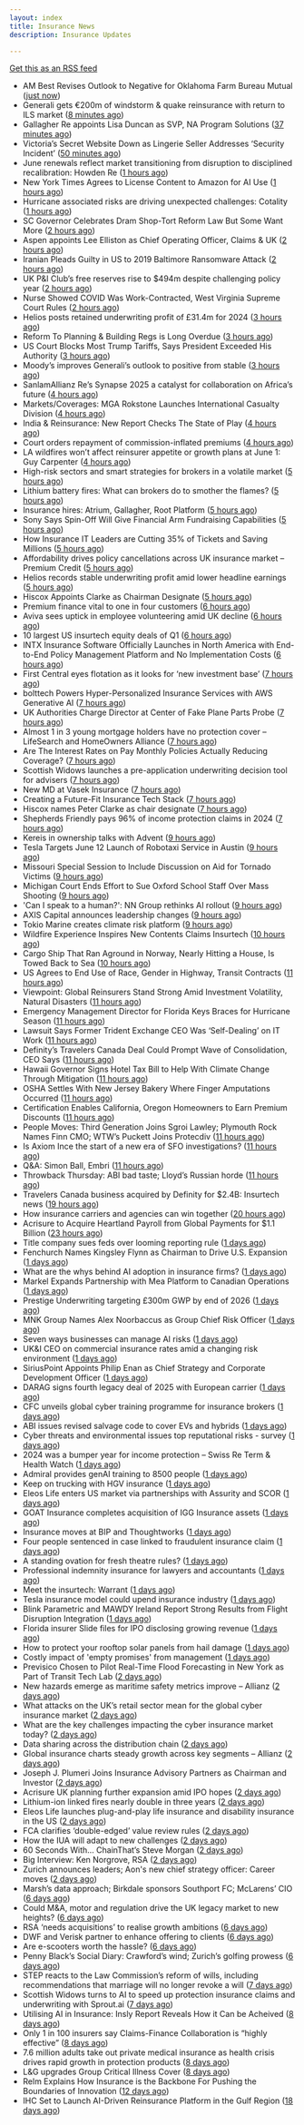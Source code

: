 ```yaml
---
layout: index
title: Insurance News
description: Insurance Updates

---
```


[Get this as an RSS feed](/insurance.rss)

<!-- news_marker starts -->
- AM Best Revises Outlook to Negative for Oklahoma Farm Bureau Mutual ([just now](https://www.insurancejournal.com/news/southcentral/2025/05/29/825532.htm))
- Generali gets €200m of windstorm & quake reinsurance with return to ILS market ([8 minutes ago](https://www.reinsurancene.ws/generali-gets-e200m-of-windstorm-quake-reinsurance-with-return-to-ils-market/))
- Gallagher Re appoints Lisa Duncan as SVP, NA Program Solutions ([37 minutes ago](https://www.reinsurancene.ws/gallagher-re-appoints-lisa-duncan-as-svp-na-program-solutions/))
- Victoria’s Secret Website Down as Lingerie Seller Addresses ‘Security Incident’ ([50 minutes ago](https://www.insurancejournal.com/news/national/2025/05/29/825525.htm))
- June renewals reflect market transitioning from disruption to disciplined recalibration: Howden Re ([1 hours ago](https://www.reinsurancene.ws/june-renewals-reflect-market-transitioning-from-disruption-to-disciplined-recalibration-howden-re/))
- New York Times Agrees to License Content to Amazon for AI Use ([1 hours ago](https://www.insurancejournal.com/news/national/2025/05/29/825517.htm))
- Hurricane associated risks are driving unexpected challenges: Cotality ([1 hours ago](https://www.reinsurancene.ws/hurricane-associated-risks-are-driving-unexpected-challenges-cotality/))
- SC Governor Celebrates Dram Shop-Tort Reform Law But Some Want More ([2 hours ago](https://www.insurancejournal.com/news/southeast/2025/05/29/825511.htm))
- Aspen appoints Lee Elliston as Chief Operating Officer, Claims & UK ([2 hours ago](https://www.reinsurancene.ws/aspen-appoints-lee-elliston-as-chief-operating-officer-claims-uk/))
- Iranian Pleads Guilty in US to 2019 Baltimore Ransomware Attack ([2 hours ago](https://www.insurancejournal.com/news/east/2025/05/29/825509.htm))
- UK P&I Club’s free reserves rise to $494m despite challenging policy year ([2 hours ago](https://www.reinsurancene.ws/uk-pi-clubs-free-reserves-rise-to-494m-despite-challenging-policy-year/))
- Nurse Showed COVID Was Work-Contracted, West Virginia Supreme Court Rules ([2 hours ago](https://www.insurancejournal.com/news/southeast/2025/05/29/825478.htm))
- Helios posts retained underwriting profit of £31.4m for 2024 ([3 hours ago](https://www.reinsurancene.ws/helios-posts-retained-underwriting-profit-of-31-4m-for-2024/))
- Reform To Planning & Building Regs is Long Overdue ([3 hours ago](https://insurance-edge.net/2025/05/29/reform-to-planning-building-regs-is-long-overdue/))
- US Court Blocks Most Trump Tariffs, Says President Exceeded His Authority ([3 hours ago](https://www.insurancejournal.com/news/national/2025/05/29/825488.htm))
- Moody’s improves Generali’s outlook to positive from stable ([3 hours ago](https://www.reinsurancene.ws/moodys-improves-generalis-outlook-to-positive-from-stable/))
- SanlamAllianz Re’s Synapse 2025 a catalyst for collaboration on Africa’s future ([4 hours ago](https://www.reinsurancene.ws/sanlamallianz-res-synapse-2025-a-catalyst-for-collaboration-on-africas-future/))
- Markets/Coverages: MGA Rokstone Launches International Casualty Division ([4 hours ago](https://www.insurancejournal.com/news/international/2025/05/29/825474.htm))
- India & Reinsurance: New Report Checks The State of Play ([4 hours ago](https://insurance-edge.net/2025/05/29/india-reinsurance-new-report-checks-the-state-of-play/))
- Court orders repayment of commission-inflated premiums ([4 hours ago](https://www.postonline.co.uk/commercial/7957833/court-orders-repayment-of-commission-inflated-premiums))
- LA wildfires won’t affect reinsurer appetite or growth plans at June 1: Guy Carpenter ([4 hours ago](https://www.reinsurancene.ws/la-wildfires-wont-affect-reinsurer-appetite-or-growth-plans-at-june-1-guy-carpenter/))
- High-risk sectors and smart strategies for brokers in a volatile market ([5 hours ago](https://www.insurancebusinessmag.com/uk/news/breaking-news/highrisk-sectors-and-smart-strategies-for-brokers-in-a-volatile-market-537319.aspx))
- Lithium battery fires: What can brokers do to smother the flames? ([5 hours ago](https://www.insurancebusinessmag.com/uk/news/auto-motor/lithium-battery-fires-what-can-brokers-do-to-smother-the-flames-537318.aspx))
- Insurance hires: Atrium, Gallagher, Root Platform ([5 hours ago](https://www.insurancebusinessmag.com/uk/news/breaking-news/insurance-hires-atrium-gallagher-root-platform-537317.aspx))
- Sony Says Spin-Off Will Give Financial Arm Fundraising Capabilities ([5 hours ago](https://www.insurancejournal.com/news/international/2025/05/29/825466.htm))
- How Insurance IT Leaders are Cutting 35% of Tickets and Saving Millions ([5 hours ago](https://insurance-edge.net/2025/05/29/how-insurance-it-leaders-are-cutting-35-of-tickets-and-saving-millions/))
- Affordability drives policy cancellations across UK insurance market – Premium Credit ([5 hours ago](https://www.insurancebusinessmag.com/uk/news/auto-motor/affordability-drives-policy-cancellations-across-uk-insurance-market--premium-credit-537316.aspx))
- Helios records stable underwriting profit amid lower headline earnings ([5 hours ago](https://www.insurancebusinessmag.com/uk/news/breaking-news/helios-records-stable-underwriting-profit-amid-lower-headline-earnings-537315.aspx))
- Hiscox Appoints Clarke as Chairman Designate ([5 hours ago](https://www.insurancejournal.com/news/international/2025/05/29/825463.htm))
- Premium finance vital to one in four customers ([6 hours ago](https://www.postonline.co.uk/personal/7957831/premium-finance-vital-to-one-in-four-customers))
- Aviva sees uptick in employee volunteering amid UK decline ([6 hours ago](https://www.postonline.co.uk/people/7957801/aviva-sees-uptick-in-employee-volunteering-amid-uk-decline))
- 10 largest US insurtech equity deals of Q1 ([6 hours ago](https://www.dig-in.com/list/10-largest-us-insurtech-equity-deals-of-q1))
- INTX Insurance Software Officially Launches in North America with End-to-End Policy Management Platform and No Implementation Costs ([6 hours ago](https://www.insurtechinsights.com/intx-insurance-software-officially-launches-in-north-america-with-end-to-end-policy-management-platform-and-no-implementation-costs/))
- First Central eyes flotation as it looks for ‘new investment base’ ([7 hours ago](https://www.postonline.co.uk/news/7957822/first-central-eyes-flotation-as-it-looks-for-%E2%80%98new-investment-base%E2%80%99))
- bolttech Powers Hyper-Personalized Insurance Services with AWS Generative AI ([7 hours ago](https://www.insurtechinsights.com/bolttech-powers-hyper-personalized-insurance-services-with-aws-generative-ai/))
- UK Authorities Charge Director at Center of Fake Plane Parts Probe ([7 hours ago](https://www.insurancejournal.com/news/international/2025/05/29/825452.htm))
- Almost 1 in 3 young mortgage holders have no protection cover – LifeSearch and HomeOwners Alliance ([7 hours ago](https://ifamagazine.com/almost-1-in-3-young-mortgage-holders-have-no-protection-cover-lifesearch-and-homeowners-alliance/))
- Are The Interest Rates on Pay Monthly Policies Actually Reducing Coverage? ([7 hours ago](https://insurance-edge.net/2025/05/29/are-the-interest-rates-on-pay-monthly-policies-actually-reducing-coverage/))
- Scottish Widows launches a pre-application underwriting decision tool for advisers ([7 hours ago](https://ifamagazine.com/scottish-widows-launches-a-pre-application-underwriting-decision-tool-for-advisers/))
- New MD at Vasek Insurance ([7 hours ago](https://insurance-edge.net/2025/05/29/new-md-at-vasek-insurance/))
- Creating a Future-Fit Insurance Tech Stack ([7 hours ago](https://insurance-edge.net/2025/05/29/creating-a-future-fit-insurance-tech-stack/))
- Hiscox names Peter Clarke as chair designate ([7 hours ago](https://www.postonline.co.uk/news/7957829/hiscox-names-peter-clarke-as-chair-designate))
- Shepherds Friendly pays 96% of income protection claims in 2024 ([7 hours ago](https://ifamagazine.com/shepherds-friendly-pays-96-of-income-protection-claims-in-2024/))
- Kereis in ownership talks with Advent ([9 hours ago](https://www.insurancebusinessmag.com/uk/news/breaking-news/kereis-in-ownership-talks-with-advent-537286.aspx))
- Tesla Targets June 12 Launch of Robotaxi Service in Austin ([9 hours ago](https://www.insurancejournal.com/news/southcentral/2025/05/29/825431.htm))
- Missouri Special Session to Include Discussion on Aid for Tornado Victims ([9 hours ago](https://www.insurancejournal.com/news/midwest/2025/05/29/825440.htm))
- Michigan Court Ends Effort to Sue Oxford School Staff Over Mass Shooting ([9 hours ago](https://www.insurancejournal.com/news/midwest/2025/05/29/825437.htm))
- 'Can I speak to a human?': NN Group rethinks AI rollout ([9 hours ago](https://www.insurancebusinessmag.com/uk/news/technology/can-i-speak-to-a-human-nn-group-rethinks-ai-rollout-537285.aspx))
- AXIS Capital announces leadership changes ([9 hours ago](https://www.insurancebusinessmag.com/uk/news/breaking-news/axis-capital-announces-leadership-changes-537284.aspx))
- Tokio Marine creates climate risk platform ([9 hours ago](https://www.insurancebusinessmag.com/uk/news/environmental/tokio-marine-creates-climate-risk-platform-537283.aspx))
- Wildfire Experience Inspires New Contents Claims Insurtech ([10 hours ago](https://www.insurancejournal.com/news/national/2025/05/29/825420.htm))
- Cargo Ship That Ran Aground in Norway, Nearly Hitting a House, Is Towed Back to Sea ([10 hours ago](https://www.insurancejournal.com/news/international/2025/05/29/825397.htm))
- US Agrees to End Use of Race, Gender in Highway, Transit Contracts ([11 hours ago](https://www.insurancejournal.com/news/national/2025/05/29/825425.htm))
- Viewpoint: Global Reinsurers Stand Strong Amid Investment Volatility, Natural Disasters ([11 hours ago](https://www.insurancejournal.com/news/international/2025/05/29/825382.htm))
- Emergency Management Director for Florida Keys Braces for Hurricane Season ([11 hours ago](https://www.insurancejournal.com/news/southeast/2025/05/29/825164.htm))
- Lawsuit Says Former Trident Exchange CEO Was ‘Self-Dealing’ on IT Work ([11 hours ago](https://www.insurancejournal.com/news/southeast/2025/05/29/825398.htm))
- Definity’s Travelers Canada Deal Could Prompt Wave of Consolidation, CEO Says ([11 hours ago](https://www.insurancejournal.com/news/international/2025/05/29/825404.htm))
- Hawaii Governor Signs Hotel Tax Bill to Help With Climate Change Through Mitigation ([11 hours ago](https://www.insurancejournal.com/news/west/2025/05/29/825371.htm))
- OSHA Settles With New Jersey Bakery Where Finger Amputations Occurred ([11 hours ago](https://www.insurancejournal.com/news/east/2025/05/29/825306.htm))
- Certification Enables California, Oregon Homeowners to Earn Premium Discounts ([11 hours ago](https://www.insurancejournal.com/news/west/2025/05/29/824983.htm))
- People Moves: Third Generation Joins Sgroi Lawley; Plymouth Rock Names Finn CMO; WTW’s Puckett Joins Protecdiv ([11 hours ago](https://www.insurancejournal.com/news/east/2025/05/29/825338.htm))
- Is Axiom Ince the start of a new era of SFO investigations? ([11 hours ago](https://www.postonline.co.uk/broker/7957763/is-axiom-ince-the-start-of-a-new-era-of-sfo-investigations))
- Q&A: Simon Ball, Embri ([11 hours ago](https://www.postonline.co.uk/technology/7957476/qa-simon-ball-embri))
- Throwback Thursday: ABI bad taste; Lloyd’s Russian horde ([11 hours ago](https://www.postonline.co.uk/lloyd%E2%80%99slondon/7956606/throwback-thursday-abi-bad-taste-lloyd%E2%80%99s-russian-horde))
- Travelers Canada business acquired by Definity for $2.4B: Insurtech news ([19 hours ago](https://www.dig-in.com/news/travelers-canada-acquired-by-definity-2-4b-insurtech-news))
- How insurance carriers and agencies can win together ([20 hours ago](https://www.dig-in.com/opinion/how-insurance-carriers-and-agencies-can-win-together))
- Acrisure to Acquire Heartland Payroll from Global Payments for $1.1 Billion ([23 hours ago](https://www.insurtechinsights.com/acrisure-to-acquire-heartland-payroll-from-global-payments-for-1-1-billion/))
- Title company sues feds over looming reporting rule ([1 days ago](https://www.dig-in.com/news/title-company-sues-feds-over-looming-reporting-rule))
- Fenchurch Names Kingsley Flynn as Chairman to Drive U.S. Expansion ([1 days ago](https://www.insurtechinsights.com/fenchurch-names-kingsley-flynn-as-chairman-to-drive-u-s-expansion/))
- What are the whys behind AI adoption in insurance firms? ([1 days ago](https://www.dig-in.com/news/what-are-the-whys-behind-ai-adoption-in-insurance-firms))
- Markel Expands Partnership with Mea Platform to Canadian Operations ([1 days ago](https://www.insurtechinsights.com/markel-expands-partnership-with-mea-platform-to-canadian-operations/))
- Prestige Underwriting targeting £300m GWP by end of 2026 ([1 days ago](https://www.postonline.co.uk/news/7957825/prestige-underwriting-targeting-%C2%A3300m-gwp-by-end-of-2026))
- MNK Group Names Alex Noorbaccus as Group Chief Risk Officer ([1 days ago](https://www.insurtechinsights.com/mnk-group-names-alex-noorbaccus-as-group-chief-risk-officer/))
- Seven ways businesses can manage AI risks ([1 days ago](https://www.insurancebusinessmag.com/uk/news/cyber/seven-ways-businesses-can-manage-ai-risks-537188.aspx))
- UK&I CEO on commercial insurance rates amid a changing risk environment ([1 days ago](https://www.insurancebusinessmag.com/uk/news/breaking-news/ukandi-ceo-on-commercial-insurance-rates-amid-a-changing-risk-environment-537187.aspx))
- SiriusPoint Appoints Philip Enan as Chief Strategy and Corporate Development Officer ([1 days ago](https://www.insurtechinsights.com/siriuspoint-appoints-philip-enan-as-chief-strategy-and-corporate-development-officer/))
- DARAG signs fourth legacy deal of 2025 with European carrier ([1 days ago](https://www.insurancebusinessmag.com/uk/news/breaking-news/darag-signs-fourth-legacy-deal-of-2025-with-european-carrier-537184.aspx))
- CFC unveils global cyber training programme for insurance brokers ([1 days ago](https://www.insurancebusinessmag.com/uk/news/cyber/cfc-unveils-global-cyber-training-programme-for-insurance-brokers-537183.aspx))
- ABI issues revised salvage code to cover EVs and hybrids ([1 days ago](https://www.insurancebusinessmag.com/uk/news/auto-motor/abi-issues-revised-salvage-code-to-cover-evs-and-hybrids-537182.aspx))
- Cyber threats and environmental issues top reputational risks - survey ([1 days ago](https://www.insurancebusinessmag.com/uk/news/cyber/cyber-threats-and-environmental-issues-top-reputational-risks--survey-537171.aspx))
- 2024 was a bumper year for income protection – Swiss Re Term & Health Watch ([1 days ago](https://ifamagazine.com/2024-was-a-bumper-year-for-income-protection-swiss-re-term-health-watch/))
- Admiral provides genAI training to 8500 people ([1 days ago](https://www.postonline.co.uk/technology/7957819/admiral-provides-genai-training-to-8500-people))
- Keep on trucking with HGV insurance ([1 days ago](https://www.postonline.co.uk/commercial/7957551/keep-on-trucking-with-hgv-insurance))
- Eleos Life enters US market via partnerships with Assurity and SCOR ([1 days ago](https://www.insurancebusinessmag.com/uk/news/life-insurance/eleos-life-enters-us-market-via-partnerships-with-assurity-and-scor-537149.aspx))
- GOAT Insurance completes acquisition of IGG Insurance assets ([1 days ago](https://www.insurancebusinessmag.com/uk/news/breaking-news/goat-insurance-completes-acquisition-of-igg-insurance-assets-537148.aspx))
- Insurance moves at BIP and Thoughtworks ([1 days ago](https://www.insurancebusinessmag.com/uk/news/breaking-news/insurance-moves-at-bip-and-thoughtworks-537146.aspx))
- Four people sentenced in case linked to fraudulent insurance claim ([1 days ago](https://www.insurancebusinessmag.com/uk/news/breaking-news/four-people-sentenced-in-case-linked-to-fraudulent-insurance-claim-537145.aspx))
- A standing ovation for fresh theatre rules? ([1 days ago](https://www.postonline.co.uk/commercial/7957410/a-standing-ovation-for-fresh-theatre-rules))
- Professional indemnity insurance for lawyers and accountants ([1 days ago](https://www.postonline.co.uk/commercial/7957725/professional-indemnity-insurance-for-lawyers-and-accountants))
- Meet the insurtech: Warrant ([1 days ago](https://www.dig-in.com/news/meet-the-insurtech-warrant))
- Tesla insurance model could upend insurance industry ([1 days ago](https://www.dig-in.com/opinion/tesla-insurance-model-could-upend-insurance-industry))
- Blink Parametric and MAWDY Ireland Report Strong Results from Flight Disruption Integration ([1 days ago](https://www.insurtechinsights.com/blink-parametric-and-mawdy-ireland-report-strong-results-from-flight-disruption-integration/))
- Florida insurer Slide files for IPO disclosing growing revenue ([1 days ago](https://www.dig-in.com/articles/florida-insurer-slide-files-for-ipo-disclosing-growing-revenue))
- How to protect your rooftop solar panels from hail damage ([1 days ago](https://www.dig-in.com/articles/how-to-protect-your-rooftop-solar-panels-from-hail-damage))
- Costly impact of 'empty promises' from management ([1 days ago](https://www.insurancebusinessmag.com/uk/business-strategy/costly-impact-of-empty-promises-from-management-537075.aspx))
- Previsico Chosen to Pilot Real-Time Flood Forecasting in New York as Part of Transit Tech Lab ([2 days ago](https://www.insurtechinsights.com/previsico-chosen-to-pilot-real-time-flood-forecasting-in-new-york-as-part-of-transit-tech-lab/))
- New hazards emerge as maritime safety metrics improve – Allianz ([2 days ago](https://www.insurancebusinessmag.com/uk/news/marine/new-hazards-emerge-as-maritime-safety-metrics-improve--allianz-537061.aspx))
- What attacks on the UK’s retail sector mean for the global cyber insurance market ([2 days ago](https://www.insurancebusinessmag.com/uk/news/breaking-news/what-attacks-on-the-uks-retail-sector-mean-for-the-global-cyber-insurance-market-537050.aspx))
- What are the key challenges impacting the cyber insurance market today? ([2 days ago](https://www.insurancebusinessmag.com/uk/news/cyber/what-are-the-key-challenges-impacting-the-cyber-insurance-market-today-536998.aspx))
- Data sharing across the distribution chain ([2 days ago](https://www.insurancebusinessmag.com/uk/news/breaking-news/data-sharing-across-the-distribution-chain-536997.aspx))
- Global insurance charts steady growth across key segments – Allianz ([2 days ago](https://www.insurancebusinessmag.com/uk/news/breaking-news/global-insurance-charts-steady-growth-across-key-segments--allianz-536991.aspx))
- Joseph J. Plumeri Joins Insurance Advisory Partners as Chairman and Investor ([2 days ago](https://www.insurtechinsights.com/joseph-j-plumeri-joins-insurance-advisory-partners-as-chairman-and-investor/))
- Acrisure UK planning further expansion amid IPO hopes ([2 days ago](https://www.postonline.co.uk/news/7957733/acrisure-uk-planning-further-expansion-amid-ipo-hopes))
- Lithium-ion linked fires nearly double in three years ([2 days ago](https://www.postonline.co.uk/personal/7957821/lithium-ion-linked-fires-nearly-double-in-three-years))
- Eleos Life launches plug-and-play life insurance and disability insurance in the US ([2 days ago](https://ifamagazine.com/eleos-life-launches-plug-and-play-life-insurance-and-disability-insurance-in-the-us/))
- FCA clarifies ‘double-edged’ value review rules ([2 days ago](https://www.postonline.co.uk/regulation/7957818/fca-clarifies-%E2%80%98double-edged%E2%80%99-value-review-rules))
- How the IUA will adapt to new challenges ([2 days ago](https://www.postonline.co.uk/lloyd%E2%80%99slondon/7957817/how-the-iua-will-adapt-to-new-challenges))
- 60 Seconds With... ChainThat’s Steve Morgan ([2 days ago](https://www.postonline.co.uk/technology/7957440/60-seconds-with-chainthat%E2%80%99s-steve-morgan))
- Big Interview: Ken Norgrove, RSA ([2 days ago](https://www.postonline.co.uk/commercial/7957757/big-interview-ken-norgrove-rsa))
- Zurich announces leaders; Aon's new chief strategy officer: Career moves ([2 days ago](https://www.dig-in.com/news/zurichs-leaders-aons-chief-strategy-officer-career-moves))
- Marsh’s data approach; Birkdale sponsors Southport FC; McLarens’ CIO ([6 days ago](https://www.postonline.co.uk/news/7957810/marsh%E2%80%99s-data-approach-birkdale-sponsors-southport-fc-mclarens%E2%80%99-cio))
- Could M&A, motor and regulation drive the UK legacy market to new heights? ([6 days ago](https://www.postonline.co.uk/reinsurance/7957816/could-ma-motor-and-regulation-drive-the-uk-legacy-market-to-new-heights))
- RSA ‘needs acquisitions’ to realise growth ambitions ([6 days ago](https://www.postonline.co.uk/news/7957807/rsa-%E2%80%98needs-acquisitions%E2%80%99-to-realise-growth-ambitions))
- DWF and Verisk partner to enhance offering to clients ([6 days ago](https://www.postonline.co.uk/news/7957815/dwf-and-verisk-partner-to-enhance-offering-to-clients))
- Are e-scooters worth the hassle? ([6 days ago](https://www.postonline.co.uk/regulation/7957744/are-e-scooters-worth-the-hassle))
- Penny Black’s Social Diary: Crawford’s wind; Zurich’s golfing prowess ([6 days ago](https://www.postonline.co.uk/people/7957569/penny-black%E2%80%99s-social-diary-crawford%E2%80%99s-wind-zurich%E2%80%99s-golfing-prowess))
- STEP reacts to the Law Commission’s reform of wills, including recommendations that marriage will no longer revoke a will ([7 days ago](https://ifamagazine.com/step-reacts-to-the-law-commissions-reform-of-wills-including-recommendations-that-marriage-will-no-longer-revoke-a-will/))
- Scottish Widows turns to AI to speed up protection insurance claims and underwriting with Sprout.ai ([7 days ago](https://ifamagazine.com/scottish-widows-turns-to-ai-to-speed-up-protection-insurance-claims-and-underwriting-with-sprout-ai/))
- Utilising AI in Insurance: Insly Report Reveals How it Can be Acheived ([8 days ago](https://thefintechtimes.com/utilising-ai-in-insurance-insly-report-reveals-how-it-can-be-acheived/))
- Only 1 in 100 insurers say Claims-Finance Collaboration is “highly effective” ([8 days ago](https://ifamagazine.com/only-1-in-100-insurers-say-claims-finance-collaboration-is-highly-effective/))
- 7.6 million adults take out private medical insurance as health crisis drives rapid growth in protection products ([8 days ago](https://ifamagazine.com/7-6-million-adults-take-out-private-medical-insurance-as-health-crisis-drives-rapid-growth-in-protection-products/))
- L&G upgrades Group Critical Illness Cover ([8 days ago](https://ifamagazine.com/lg-upgrades-group-critical-illness-cover/))
- Relm Explains How Insurance is the Backbone For Pushing the Boundaries of Innovation ([12 days ago](https://thefintechtimes.com/relm-explains-how-insurance-is-the-backbone-for-pushing-the-boundaries-of-innovation/))
- IHC Set to Launch AI-Driven Reinsurance Platform in the Gulf Region ([18 days ago](https://thefintechtimes.com/ihc-set-to-launch-ai-driven-reinsurance-platform/))

<!-- news_marker ends -->